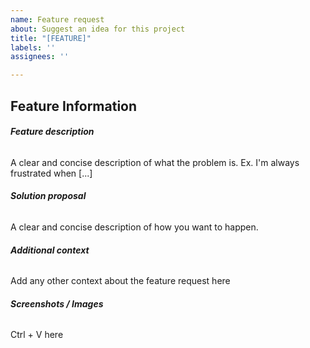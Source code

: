 ```yaml
---
name: Feature request
about: Suggest an idea for this project
title: "[FEATURE]"
labels: ''
assignees: ''

---
```


## Feature Information

###### **Feature description**
A clear and concise description of what the problem is. Ex. I'm always frustrated when [...]

###### **Solution proposal**
A clear and concise description of how you want to happen.

###### **Additional context**
Add any other context about the feature request here

###### **Screenshots / Images**
Ctrl + V here
